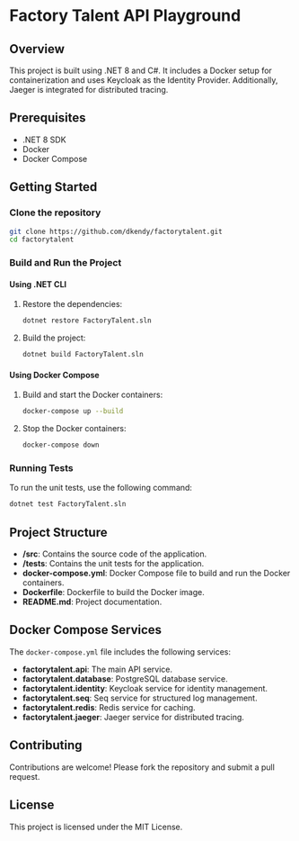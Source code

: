 # Factory Talent API Playground

## Overview
This project is built using .NET 8 and C#. It includes a Docker setup for containerization and uses Keycloak as the Identity Provider. Additionally, Jaeger is integrated for distributed tracing.

## Prerequisites
- .NET 8 SDK
- Docker
- Docker Compose

## Getting Started

### Clone the repository
```bash
git clone https://github.com/dkendy/factorytalent.git
cd factorytalent
```

### Build and Run the Project

#### Using .NET CLI
1. Restore the dependencies:
    ```bash
    dotnet restore FactoryTalent.sln
    ```
2. Build the project:
    ```bash
    dotnet build FactoryTalent.sln
    ```

#### Using Docker Compose
1. Build and start the Docker containers:
    ```bash
    docker-compose up --build
    ```
2. Stop the Docker containers:
    ```bash
    docker-compose down
    ```

### Running Tests
To run the unit tests, use the following command:
```bash
dotnet test FactoryTalent.sln
```

## Project Structure
- **/src**: Contains the source code of the application.
- **/tests**: Contains the unit tests for the application.
- **docker-compose.yml**: Docker Compose file to build and run the Docker containers.
- **Dockerfile**: Dockerfile to build the Docker image.
- **README.md**: Project documentation.

## Docker Compose Services
The `docker-compose.yml` file includes the following services:
- **factorytalent.api**: The main API service.
- **factorytalent.database**: PostgreSQL database service.
- **factorytalent.identity**: Keycloak service for identity management.
- **factorytalent.seq**: Seq service for structured log management.
- **factorytalent.redis**: Redis service for caching.
- **factorytalent.jaeger**: Jaeger service for distributed tracing.

## Contributing
Contributions are welcome! Please fork the repository and submit a pull request.

## License
This project is licensed under the MIT License.